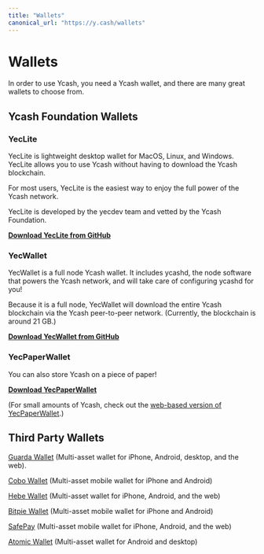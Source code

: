 ```yaml
---
title: "Wallets"
canonical_url: "https://y.cash/wallets"
---
```


# Wallets
In order to use Ycash, you need a Ycash wallet, and there are many great wallets to choose from.

## Ycash Foundation Wallets

### YecLite

YecLite is lightweight desktop wallet for MacOS, Linux, and Windows. YecLite allows you to use Ycash without having to download the Ycash blockchain.

For most users, YecLite is the easiest way to enjoy the full power of the Ycash network.

YecLite is developed by the yecdev team and vetted by the Ycash Foundation.

**[Download YecLite from GitHub](https://github.com/yecdev/yeclite/releases)**

### YecWallet

YecWallet is a full node Ycash wallet. It includes ycashd, the node software that powers the Ycash network, and will take care of configuring ycashd for you!

Because it is a full node, YecWallet will download the entire Ycash blockchain via the Ycash peer-to-peer network. (Currently, the blockchain is around 21 GB.)

**[Download YecWallet from GitHub](https://github.com/ycashfoundation/yecwallet/releases)**

### YecPaperWallet

You can also store Ycash on a piece of paper!

**[Download YecPaperWallet](https://github.com/ycashfoundation/yecpaperwallet/releases)**

(For small amounts of Ycash, check out the [web-based version of YecPaperWallet](https://paper.ycash.xyz).)

## Third Party Wallets

[Guarda Wallet](https://guarda.com) (Multi-asset wallet for iPhone, Android, desktop, and the web).

[Cobo Wallet](https://cobo.com/) (Multi-asset mobile wallet for iPhone and Android)

[Hebe Wallet](https://hebe.cc/) (Multi-asset wallet for iPhone, Android, and the web)

[Bitpie Wallet](https://bitpie.com/) (Multi-asset mobile wallet for iPhone
and Android)

[SafePay](https://safepay.safecoin.org/) (Multi-asset mobile wallet for iPhone, Android, and the web)

[Atomic Wallet](https://atomicwallet.io/) (Multi-asset wallet for Android and desktop)

